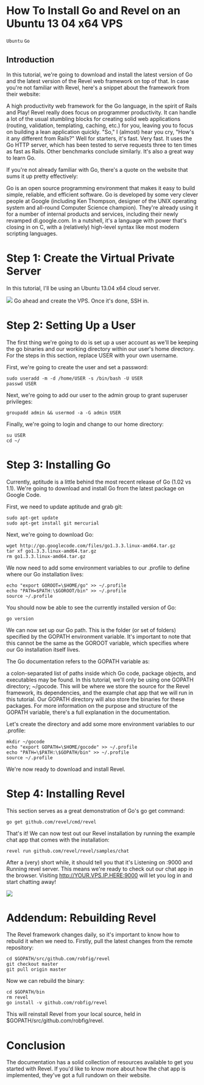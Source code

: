 # How To Install Go and Revel on an Ubuntu 13 04 x64 VPS

```Ubuntu``` ```Go```

## Introduction


In this tutorial, we're going to download and install the latest version of Go and the latest version of the Revel web framework on top of that. In case you're not familiar with Revel, here's a snippet about the framework from their website:


A high productivity web framework for the Go language, in the spirit of Rails and Play!
Revel really does focus on programmer productivity. It can handle a lot of the usual stumbling blocks for creating solid web applications (routing, validation, templating, caching, etc.) for you, leaving you to focus on building a lean application quickly. "So," I (almost) hear you cry, "How's it any different from Rails?" Well for starters, it's fast. Very fast. It uses the Go HTTP server, which has been tested to serve requests three to ten times as fast as Rails. Other benchmarks conclude similarly. It's also a great way to learn Go.


If you're not already familiar with Go, there's a quote on the website that sums it up pretty effectively:


Go is an open source programming environment that makes it easy to build simple, reliable, and efficient software.
Go is developed by some very clever people at Google (including Ken Thompson, designer of the UNIX operating system and all-round Computer Science champion). They're already using it for a number of internal products and services, including their newly revamped dl.google.com. In a nutshell, it's a language with power that's closing in on C, with a (relatively) high-level syntax like most modern scripting languages.


# Step 1: Create the Virtual Private Server


In this tutorial, I'll be using an Ubuntu 13.04 x64 cloud server.


![](https://assets.digitalocean.com/articles/Go_Revel_Ubuntu/img1.png)
Go ahead and create the VPS. Once it's done, SSH in.


# Step 2: Setting Up a User


The first thing we're going to do is set up a user account as we'll be keeping the go binaries and our working directory within our user's home directory. For the steps in this section, replace USER with your own username.


First, we're going to create the user and set a password:


```
sudo useradd -m -d /home/USER -s /bin/bash -U USER
passwd USER

```


Next, we're going to add our user to the admin group to grant superuser privileges:


```
groupadd admin && usermod -a -G admin USER
```


Finally, we're going to login and change to our home directory:


```
su USER
cd ~/

```


# Step 3: Installing Go


Currently, aptitude is a little behind the most recent release of Go (1.02 vs 1.1). We're going to download and install Go from the latest package on Google Code.


First, we need to update aptitude and grab git:


```
sudo apt-get update
sudo apt-get install git mercurial

```


Next, we're going to download Go:


```
wget http://go.googlecode.com/files/go1.3.3.linux-amd64.tar.gz
tar xf go1.3.3.linux-amd64.tar.gz
rm go1.3.3.linux-amd64.tar.gz

```


We now need to add some environment variables to our .profile to define where our Go installation lives:


```
echo "export GOROOT=\$HOME/go" >> ~/.profile
echo "PATH=$PATH:\$GOROOT/bin" >> ~/.profile
source ~/.profile

```


You should now be able to see the currently installed version of Go:


```
go version
```


We can now set up our Go path. This is the folder (or set of folders) specified by the GOPATH environment variable. It's important to note that this cannot be the same as the GOROOT variable, which specifies where our Go installation itself lives.


The Go documentation refers to the GOPATH variable as:


a colon-separated list of paths inside which Go code, package objects, and executables may be found.
In this tutorial, we'll only be using one GOPATH directory; ~/gocode. This will be where we store the source for the Revel framework, its dependencies, and the example chat app that we will run in this tutorial. Our GOPATH directory will also store the binaries for these packages. For more information on the purpose and structure of the GOPATH variable, there's a full explanation in the documentation.


Let's create the directory and add some more environment variables to our .profile:


```
mkdir ~/gocode
echo "export GOPATH=\$HOME/gocode" >> ~/.profile
echo "PATH=\$PATH:\$GOPATH/bin" >> ~/.profile
source ~/.profile

```


We're now ready to download and install Revel.


# Step 4: Installing Revel


This section serves as a great demonstration of Go's go get command:


```
go get github.com/revel/cmd/revel
```


That's it! We can now test out our Revel installation by running the example chat app that comes with the installation:


```
revel run github.com/revel/revel/samples/chat
```


After a (very) short while, it should tell you that it's Listening on :9000 and Running revel server. This means we're ready to check out our chat app in the browser. Visiting http://YOUR.VPS.IP.HERE:9000 will let you log in and start chatting away!


![](https://assets.digitalocean.com/articles/Go_Revel_Ubuntu/img2.png)
# Addendum: Rebuilding Revel


The Revel framework changes daily, so it's important to know how to rebuild it when we need to. Firstly, pull the latest changes from the remote repository:


```
cd $GOPATH/src/github.com/robfig/revel
git checkout master
git pull origin master

```


Now we can rebuild the binary:


```
cd $GOPATH/bin
rm revel
go install -v github.com/robfig/revel

```


This will reinstall Revel from your local source, held in $GOPATH/src/github.com/robfig/revel.


# Conclusion


The documentation has a solid collection of resources available to get you started with Revel. If you'd like to know more about how the chat app is implemented, they've got a full rundown on their  website.


